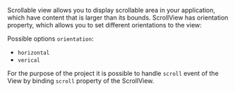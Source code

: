 Scrollable view allows you to display scrollable area in your application, which have content that is larger than its bounds.
ScrollView has orientation property, which allows you to set different orientations to the view:

Possible options `orientation`:
 - `horizontal`
 - `verical`

 
For the purpose of the project it is possible to handle `scroll` event of the View by binding `scroll` property of the ScrollView.